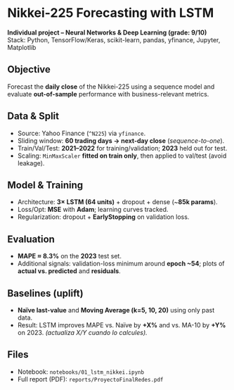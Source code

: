 # Nikkei-225 Forecasting with LSTM

**Individual project – Neural Networks & Deep Learning (grade: 9/10)**  
Stack: Python, TensorFlow/Keras, scikit-learn, pandas, yfinance, Jupyter, Matplotlib

## Objective
Forecast the **daily close** of the Nikkei-225 using a sequence model and evaluate **out-of-sample** performance with business-relevant metrics.

## Data & Split
- Source: Yahoo Finance (`^N225`) via `yfinance`.
- Sliding window: **60 trading days → next-day close** (*sequence-to-one*).
- Train/Val/Test: **2021–2022** for training/validation; **2023** held out for test.
- Scaling: `MinMaxScaler` **fitted on train only**, then applied to val/test (avoid leakage).

## Model & Training
- Architecture: **3× LSTM (64 units)** + dropout + dense (~**85k params**).
- Loss/Opt: **MSE** with **Adam**; learning curves tracked.
- Regularization: dropout + **EarlyStopping** on validation loss.

## Evaluation
- **MAPE ≈ 8.3%** on the **2023** test set.
- Additional signals: validation-loss minimum around **epoch ~54**; plots of **actual vs. predicted** and **residuals**.

## Baselines (uplift)
- **Naïve last-value** and **Moving Average (k=5, 10, 20)** using only past data.  
- Result: LSTM improves MAPE vs. Naïve by **+X%** and vs. MA-10 by **+Y%** on 2023. *(actualiza X/Y cuando lo calcules).*

## Files
- Notebook: `notebooks/01_lstm_nikkei.ipynb`  
- Full report (PDF): `reports/ProyectoFinalRedes.pdf`
